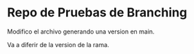 # Repo de Pruebas de Branching

Modifico el archivo generando una version en main.

Va a diferir de la version de la rama.